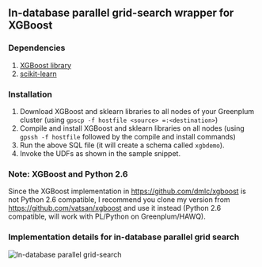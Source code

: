 ## In-database parallel grid-search wrapper for XGBoost

### Dependencies 

1. [XGBoost library](https://github.com/dmlc/xgboost)
2. [scikit-learn](http://scikit-learn.org/stable/)

### Installation

1. Download XGBoost and sklearn libraries to all nodes of your Greenplum cluster (using `gpscp -f hostfile <source> =:<destination>`)
2. Compile and install XGBoost and sklearn libraries on all nodes (using `gpssh -f hostfile` followed by the compile and install commands)
3. Run the above SQL file (it will create a schema called `xgbdemo`). 
4. Invoke the UDFs as shown in the sample snippet.

### Note: XGBoost and Python 2.6 
Since the XGBoost implementation in https://github.com/dmlc/xgboost is not Python 2.6 compatible, I recommend you clone my version from https://github.com/vatsan/xgboost and use it instead (Python 2.6 compatible, will work with PL/Python on Greenplum/HAWQ).

### Implementation details for in-database parallel grid search
![In-database parallel grid-search](https://raw.githubusercontent.com/vatsan/gp_xgboost_gridsearch/master/img/gp_xgboost.png)
